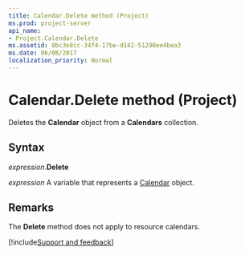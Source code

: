 ```yaml
---
title: Calendar.Delete method (Project)
ms.prod: project-server
api_name:
- Project.Calendar.Delete
ms.assetid: 8bc3e8cc-34f4-17be-d142-51290ee4bea3
ms.date: 06/08/2017
localization_priority: Normal
---
```



# Calendar.Delete method (Project)

Deletes the  **Calendar** object from a **Calendars** collection.


## Syntax

_expression_.**Delete**

_expression_ A variable that represents a [Calendar](./Project.Calendar.md) object.


## Remarks

The  **Delete** method does not apply to resource calendars.

[!include[Support and feedback](~/includes/feedback-boilerplate.md)]